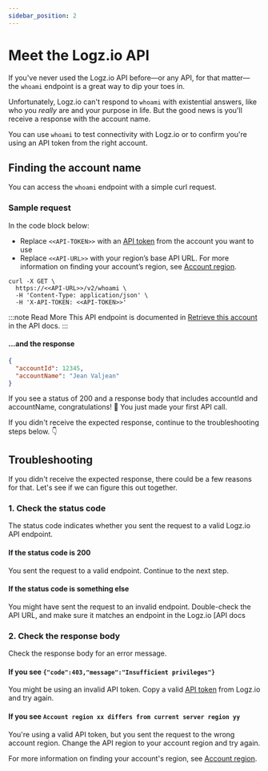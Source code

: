 ```yaml
---
sidebar_position: 2
---
```


# Meet the Logz.io API



If you've never used the Logz.io API before—or any API, for that matter—the `whoami` endpoint is a great way to dip your toes in.

Unfortunately, Logz.io can't respond to `whoami` with existential answers, like who you _really_ are and your purpose in life.
But the good news is you'll receive a response with the account name.

You can use `whoami` to test connectivity with Logz.io or to confirm you're using an API token from the right account.

## Finding the account name

You can access the `whoami` endpoint with a simple curl request.

### Sample request

In the code block below:

* Replace `<<API-TOKEN>>` with an [API token](https://app.logz.io/#/dashboard/settings/manage-tokens/api) from the account you want to use
* Replace `<<API-URL>>` with your region’s base API URL. For more information on finding your account’s region, see [Account region](https://docs.logz.io/docs/user-guide/admin/hosting-regions/account-region/).

 
```shell
curl -X GET \
  https://<<API-URL>>/v2/whoami \
  -H 'Content-Type: application/json' \
  -H 'X-API-TOKEN: <<API-TOKEN>>'
```

:::note Read More
This API endpoint is documented in [Retrieve this account](https://api-docs.logz.io/docs/category/logz-api) in the API docs.
:::

 
#### ...and the response

```json
{
  "accountId": 12345,
  "accountName": "Jean Valjean"
}
```

If you see a status of 200 and a response body that includes accountId and accountName, congratulations! 🎉
You just made your first API call.

If you didn't receive the expected response, continue to the troubleshooting steps below. 👇

## Troubleshooting

If you didn't receive the expected response, there could be a few reasons for that.
Let's see if we can figure this out together.

 
### 1. Check the status code

The status code indicates whether you sent the request to a valid Logz.io API endpoint.

#### If the status code is 200

You sent the request to a valid endpoint.
Continue to the next step.

#### If the status code is something else

You might have sent the request to an invalid endpoint.
Double-check the API URL, and make sure it matches an endpoint in the Logz.io [API docs 

### 2. Check the response body

Check the response body for an error message.

#### If you see `{"code":403,"message":"Insufficient privileges"}`

You might be using an invalid API token.
Copy a valid [API token](https://app.logz.io/#/dashboard/settings/manage-tokens/api) from Logz.io and try again.

#### If you see `Account region xx differs from current server region yy`

You're using a valid API token, but you sent the request to the wrong account region.
Change the API region to your account region and try again.

For more information on finding your account's region, see [Account region](/docs/user-guide/admin/hosting-regions/account-region).
 